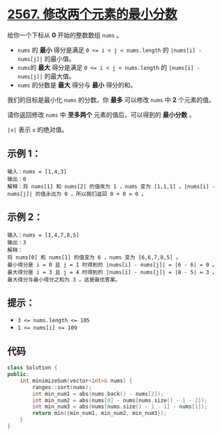 # [2567. 修改两个元素的最小分数](https://leetcode.cn/problems/minimum-score-by-changing-two-elements/)

给你一个下标从 **0** 开始的整数数组 `nums` 。

- `nums` 的 **最小** 得分是满足 `0 <= i < j < nums.length` 的 `|nums[i] - nums[j]|` 的最小值。
- `nums`的 **最大** 得分是满足 `0 <= i < j < nums.length` 的 `|nums[i] - nums[j]|` 的最大值。
- `nums` 的分数是 **最大** 得分与 **最小** 得分的和。

我们的目标是最小化 `nums` 的分数。你 **最多** 可以修改 `nums` 中 **2** 个元素的值。

请你返回修改 `nums` 中 **至多两个** 元素的值后，可以得到的 **最小分数** 。

`|x|` 表示 `x` 的绝对值。 

## **示例 1：**

```
输入：nums = [1,4,3]
输出：0
解释：将 nums[1] 和 nums[2] 的值改为 1 ，nums 变为 [1,1,1] 。|nums[i] - nums[j]| 的值永远为 0 ，所以我们返回 0 + 0 = 0 。
```

## **示例 2：**

```
输入：nums = [1,4,7,8,5]
输出：3
解释：
将 nums[0] 和 nums[1] 的值变为 6 ，nums 变为 [6,6,7,8,5] 。
最小得分是 i = 0 且 j = 1 时得到的 |nums[i] - nums[j]| = |6 - 6| = 0 。
最大得分是 i = 3 且 j = 4 时得到的 |nums[i] - nums[j]| = |8 - 5| = 3 。
最大得分与最小得分之和为 3 。这是最优答案。
```

## **提示：**

- `3 <= nums.length <= 105`
- `1 <= nums[i] <= 109`

## 代码

```cpp
class Solution {
public:
    int minimizeSum(vector<int>& nums) {
        ranges::sort(nums);
        int min_num1 = abs(nums.back() - nums[2]);
        int min_num2 = abs(nums[0] - nums[nums.size() - 1 - 2]);
        int min_num3 = abs(nums[nums.size() - 1 - 1] - nums[1]);
        return min({min_num1, min_num2, min_num3});
    }
}
```

